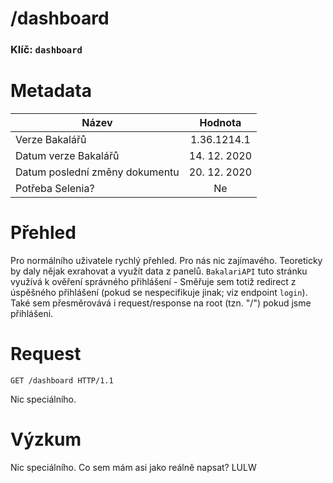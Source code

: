 # /dashboard
### Klíč: `dashboard`

# Metadata
| Název                             | Hodnota                    |
|-----------------------------------|:--------------------------:|
| Verze Bakalářů                    | 1.36.1214.1                |
| Datum verze Bakalářů              | 14. 12. 2020               |
| Datum poslední změny dokumentu    | 20. 12. 2020               |
| Potřeba Selenia?                  | Ne                         |

# Přehled
Pro normálního uživatele rychlý přehled. Pro nás nic zajímavého. Teoreticky by daly nějak exrahovat a využít data z panelů. `BakalariAPI` tuto stránku využívá k ověření správného přihlášení - Směřuje sem totiž redirect z úspěšného přihlášení (pokud se nespecifikuje jinak; viz endpoint `login`). Také sem přesměrovává i request/response na root (tzn. "/") pokud jsme přihlášeni.

# Request
```http
GET /dashboard HTTP/1.1
```
Nic speciálního.

# Výzkum
Nic speciálního. Co sem mám asi jako reálně napsat? LULW